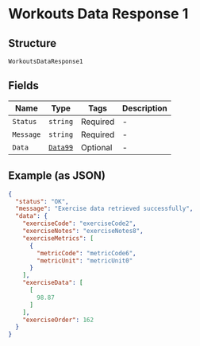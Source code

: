 
# Workouts Data Response 1

## Structure

`WorkoutsDataResponse1`

## Fields

| Name | Type | Tags | Description |
|  --- | --- | --- | --- |
| `Status` | `string` | Required | - |
| `Message` | `string` | Required | - |
| `Data` | [`Data99`](../../doc/models/data-99.md) | Optional | - |

## Example (as JSON)

```json
{
  "status": "OK",
  "message": "Exercise data retrieved successfully",
  "data": {
    "exerciseCode": "exerciseCode2",
    "exerciseNotes": "exerciseNotes8",
    "exerciseMetrics": [
      {
        "metricCode": "metricCode6",
        "metricUnit": "metricUnit0"
      }
    ],
    "exerciseData": [
      [
        98.87
      ]
    ],
    "exerciseOrder": 162
  }
}
```

